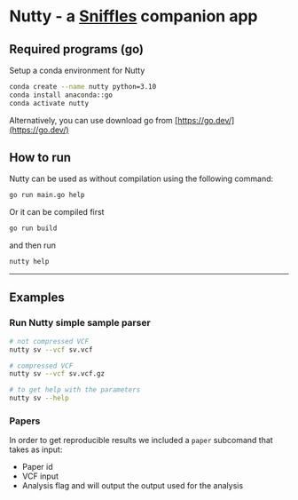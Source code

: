 # Nutty - a [Sniffles](https://github.com/fritzsedlazeck/Sniffles) companion app

## Required programs (go)

Setup a conda environment for Nutty
```bash
conda create --name nutty python=3.10
conda install anaconda::go
conda activate nutty
```
Alternatively, you can use download go from [https://go.dev/](https://go.dev/)

## How to run

Nutty can be used as without compilation using the following command:
```bash
go run main.go help
```
Or it can be compiled first
```bash
go run build
```
and then run

```bash
nutty help
```

---

## Examples
### Run Nutty simple sample parser


```bash
# not compressed VCF
nutty sv --vcf sv.vcf

# compressed VCF
nutty sv --vcf sv.vcf.gz

# to get help with the parameters
nutty sv --help

```


### Papers
In order to get reproducible results we included a `paper` subcomand that takes as input:
- Paper id
- VCF input
- Analysis flag
  and will output the output used for the analysis

